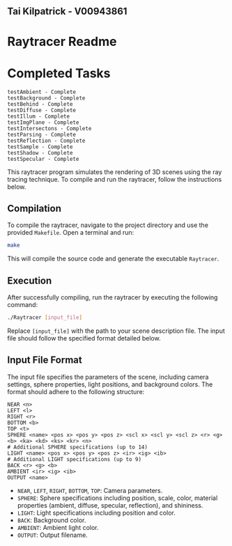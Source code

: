 ## Tai Kilpatrick - V00943861

# Raytracer Readme

# Completed Tasks

```
testAmbient - Complete
testBackground - Complete
testBehind - Complete
testDiffuse - Complete
testIllum - Complete
testImgPlane - Complete
testIntersectons - Complete
testParsing - Complete
testReflection - Complete
testSample - Complete
testShadow - Complete
testSpecular - Complete

```

This raytracer program simulates the rendering of 3D scenes using the ray tracing technique. To compile and run the raytracer, follow the instructions below.

## Compilation

To compile the raytracer, navigate to the project directory and use the provided `Makefile`. Open a terminal and run:

```bash
make
```

This will compile the source code and generate the executable `Raytracer`.

## Execution

After successfully compiling, run the raytracer by executing the following command:

```bash
./Raytracer [input_file]
```

Replace `[input_file]` with the path to your scene description file. The input file should follow the specified format detailed below.

## Input File Format

The input file specifies the parameters of the scene, including camera settings, sphere properties, light positions, and background colors. The format should adhere to the following structure:

```plaintext
NEAR <n>
LEFT <l>
RIGHT <r>
BOTTOM <b>
TOP <t>
SPHERE <name> <pos x> <pos y> <pos z> <scl x> <scl y> <scl z> <r> <g> <b> <ka> <kd> <ks> <kr> <n>
# Additional SPHERE specifications (up to 14)
LIGHT <name> <pos x> <pos y> <pos z> <ir> <ig> <ib>
# Additional LIGHT specifications (up to 9)
BACK <r> <g> <b>
AMBIENT <ir> <ig> <ib>
OUTPUT <name>
```

- `NEAR`, `LEFT`, `RIGHT`, `BOTTOM`, `TOP`: Camera parameters.
- `SPHERE`: Sphere specifications including position, scale, color, material properties (ambient, diffuse, specular, reflection), and shininess.
- `LIGHT`: Light specifications including position and color.
- `BACK`: Background color.
- `AMBIENT`: Ambient light color.
- `OUTPUT`: Output filename.
